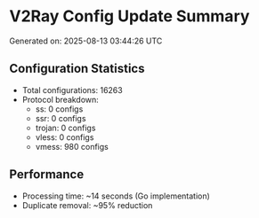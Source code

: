 # V2Ray Config Update Summary
Generated on: 2025-08-13 03:44:26 UTC

## Configuration Statistics
- Total configurations: 16263
- Protocol breakdown:
  - ss: 0 configs
  - ssr: 0 configs
  - trojan: 0 configs
  - vless: 0 configs
  - vmess: 980 configs

## Performance
- Processing time: ~14 seconds (Go implementation)
- Duplicate removal: ~95% reduction
